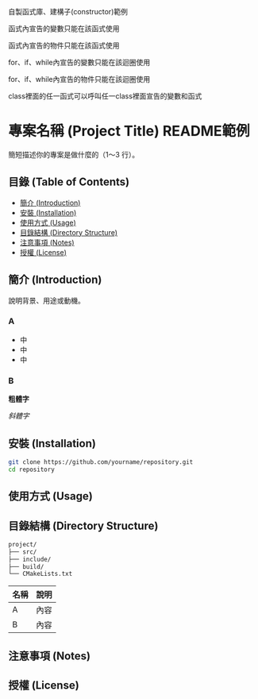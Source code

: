 自製函式庫、建構子(constructor)範例

函式內宣告的變數只能在該函式使用

函式內宣告的物件只能在該函式使用

for、if、while內宣告的變數只能在該迴圈使用

for、if、while內宣告的物件只能在該迴圈使用

class裡面的任一函式可以呼叫任一class裡面宣告的變數和函式

# 專案名稱 (Project Title) README範例
簡短描述你的專案是做什麼的（1～3 行）。

## 目錄 (Table of Contents)
- [簡介 (Introduction)](#簡介-introduction)
- [安裝 (Installation)](#安裝-installation)
- [使用方式 (Usage)](#使用方式-usage)
- [目錄結構 (Directory Structure)](#目錄結構-directory-structure)
- [注意事項 (Notes)](#注意事項-notes)
- [授權 (License)](#授權-license)

## 簡介 (Introduction)
說明背景、用途或動機。
### A
- 中
- 中
- 中
### B
**粗體字**

*斜體字*

## 安裝 (Installation)
```bash
git clone https://github.com/yourname/repository.git
cd repository
```

## 使用方式 (Usage)

## 目錄結構 (Directory Structure)
```bash
project/
├── src/
├── include/
├── build/
└── CMakeLists.txt
```
| 名稱 | 說明 |
|------|------|
| A    | 內容 |
| B    | 內容 |

## 注意事項 (Notes)

## 授權 (License)
